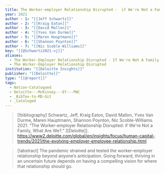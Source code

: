 ```yaml
---
title: The Worker-employer Relationship Disrupted -  if We're Not a Family, What Are We?
year: 2021
author - 1: "[[Jeff Schwartz]]"
author - 2: "[[Kraig Eaton]]"
author - 3: "[[David Mallon]]"
author - 4: "[[Yves Van Durme]]"
author - 5: "[[Maren Hauptmann]]"
author - 6: "[[Shannon Poynton]]"
author - 7: "[[Nic Scoble-Williams]]"
key: "[[@Schwartz2021-vj]]"
aliases:
  - The Worker-Employer Relationship Disrupted - If We're Not A Family, What Are We?
  - The Worker-Employer Relationship Disrupted
institution: "[[Deloitte Insights]]"
publisher: "[[Deloitte]]"
type: "[[@report]]"
tags:
  - Notion-Catalogued
  - Deloitte---McKinsey---EY---PWC
  - _BibTex-to-MD-Git
  - _Cataloged
---
```


> [!bibliography]
> Schwartz, Jeff, Kraig Eaton, David Mallon, Yves Van Durme, Maren Hauptmann, Shannon Poynton, Nic Scoble-Williams. 2021. “The Worker-employer Relationship Disrupted: if We're Not a Family, What Are We?.” [[Deloitte]]. https://www2.deloitte.com/global/en/insights/focus/human-capital-trends/2021/the-evolving-employer-employee-relationship.html

> [!abstract]
> The pandemic strained and tested the worker-employer relationship beyond anyone’s anticipation. Going forward, thriving in an uncertain future depends on having a compelling vision for where that relationship should go.